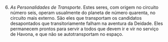 6. *As Personalidades de Transporte*. Estes seres, com origem no circuito número seis, operam usualmente do planeta de número quarenta, no circuito mais externo. São eles que transportam os candidatos desapontados que transitoriamente falham na aventura da Deidade. Eles permanecem prontos para servir a todos que devem ir e vir no serviço de Havona, e que não se autotransportam no espaço.